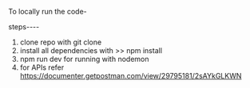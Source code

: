 To locally run the code-

steps----

1. clone repo with git clone
2. install all dependencies with >> npm install
3. npm run dev for running with nodemon
4. for APIs refer https://documenter.getpostman.com/view/29795181/2sAYkGLKWN

